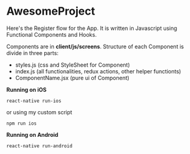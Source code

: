 # AwesomeProject

Here's the Register flow for the App. It is written in Javascript using Functional Components and Hooks.

Components are in **client/js/screens**. Structure of each Component is divide in three parts:

- styles.js (css and StyleSheet for Component)
- index.js (all functionalities, redux actions, other helper functionts)
- ComponentName.jsx (pure ui of Component)

**Running on iOS**

```
react-native run-ios
```

or using my custom script

```
npm run ios
```

**Running on Android**

```
react-native run-android
```
